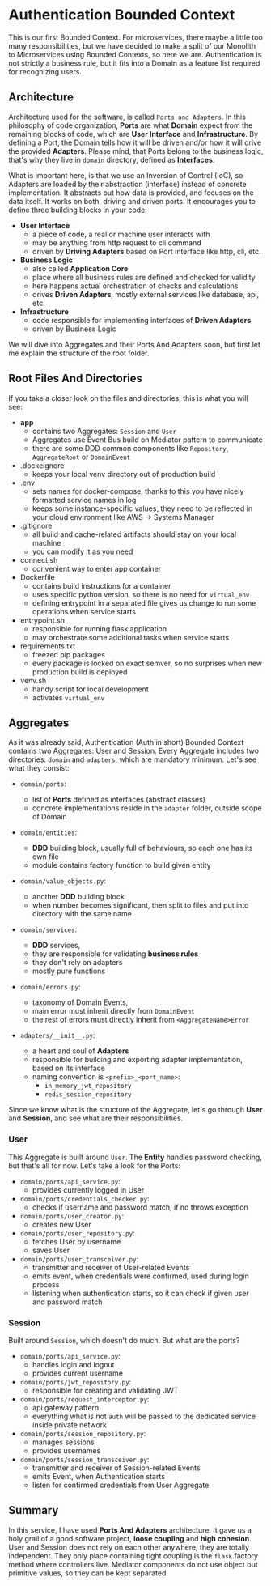 # Authentication Bounded Context
This is our first Bounded Context. For microservices, there maybe a little too many responsibilities, but we have 
decided to make a split of our Monolith to Microservices using Bounded Contexts, so here we are. Authentication is not
strictly a business rule, but it fits into a Domain as a feature list required for recognizing users.

## Architecture
Architecture used for the software, is called `Ports and Adapters`. In this philosophy of code organization, **Ports** 
are what **Domain** expect from the remaining blocks of code, which are **User Interface** and **Infrastructure**. By 
defining a Port, the Domain tells how it will be driven and/or how it will drive the provided **Adapters**. Please mind,
that Ports belong to the business logic, that's why they live in `domain` directory, defined as **Interfaces**.

What is important here, is that we use an Inversion of Control (IoC), so Adapters are loaded by their abstraction 
(interface) instead of concrete implementation. It abstracts out how data is provided, and focuses on the data itself.
It works on both, driving and driven ports. It encourages you to define three building blocks in your code:

* **User Interface**
  * a piece of code, a real or machine user interacts with
  * may be anything from http request to cli command
  * driven by **Driving Adapters** based on Port interface like http, cli, etc.
* **Business Logic**
  * also called **Application Core**
  * place where all business rules are defined and checked for validity
  * here happens actual orchestration of checks and calculations
  * drives **Driven Adapters**, mostly external services like database, api, etc.
* **Infrastructure**
  * code responsible for implementing interfaces of **Driven Adapters**
  * driven by Business Logic

We will dive into Aggregates and their Ports And Adapters soon, but first let me explain the structure of the root 
folder.

## Root Files And Directories
If you take a closer look on the files and directories, this is what you will see:
* **app**
  * contains two Aggregates: `Session` and `User`
  * Aggregates use Event Bus build on Mediator pattern to communicate
  * there are some DDD common components like `Repository`, `AggregateRoot` or `DomainEvent`
* .dockeignore
  * keeps your local venv directory out of production build
* .env
  * sets names for docker-compose, thanks to this you have nicely formatted service names in log
  * keeps some instance-specific values, they need to be reflected in your cloud environment like AWS -> Systems Manager
* .gitignore
  * all build and cache-related artifacts should stay on your local machine
  * you can modify it as you need
* connect.sh
  * convenient way to enter app container
* Dockerfile
  * contains build instructions for a container
  * uses specific python version, so there is no need for `virtual_env`
  * defining entrypoint in a separated file gives us change to run some operations when service starts
* entrypoint.sh
  * responsible for running flask application
  * may orchestrate some additional tasks when service starts
* requirements.txt
  * freezed pip packages
  * every package is locked on exact semver, so no surprises when new production build is deployed
* venv.sh
  * handy script for local development
  * activates `virtual_env`

## Aggregates
As it was already said, Authentication (Auth in short) Bounded Context contains two Aggregates: User and Session. Every 
Aggregate includes two directories: `domain` and `adapters`, which are mandatory minimum. Let's see what they consist:

* `domain/ports`: 
  * list of **Ports** defined as interfaces (abstract classes)
  * concrete implementations reside in the `adapter` folder, outside scope of Domain
  
* `domain/entities`: 
  * **DDD** building block, usually full of behaviours, so each one has its own file
  * module contains factory function to build given entity
  
* `domain/value_objects.py`: 
  * another **DDD** building block
  * when number becomes significant, then split to files and put into directory with the same name

* `domain/services`: 
  * **DDD** services, 
  * they are responsible for validating **business rules**
  * they don't rely on adapters
  * mostly pure functions

* `domain/errors.py`: 
  * taxonomy of Domain Events, 
  * main error must inherit directly from `DomainEvent`
  * the rest of errors must directly inherit from `<AggregateName>Error`

* `adapters/__init__.py`: 
  * a heart and soul of **Adapters**
  * responsible for building and exporting adapter implementation, based on its interface
  * naming convention is `<prefix>_<port_name>`: 
    * `in_memory_jwt_repository`
    * `redis_session_repository`

Since we know what is the structure of the Aggregate, let's go through **User** and **Session**, and see what are their 
responsibilities.

### User
This Aggregate is built around `User`. The **Entity** handles password checking, but that's all for now. Let's take a 
look for the Ports:

* `domain/ports/api_service.py`: 
  * provides currently logged in User
* `domain/ports/credentials_checker.py`:
  * checks if username and password match, if no throws exception
* `domain/ports/user_creator.py`:
  * creates new User
* `domain/ports/user_repository.py`:
  * fetches User by username
  * saves User
* `domain/ports/user_transceiver.py`:
  * transmitter and receiver of User-related Events
  * emits event, when credentials were confirmed, used during login process
  * listening when authentication starts, so it can check if given user and password match

### Session
Built around `Session`, which doesn't do much. But what are the ports?

* `domain/ports/api_service.py`:
  * handles login and logout
  * provides current username
* `domain/ports/jwt_repository.py`:
  * responsible for creating and validating JWT
* `domain/ports/request_interceptor.py`:
  * api gateway pattern
  * everything what is not `auth` will be passed to the dedicated service inside private network
* `domain/ports/session_repository.py`:
  * manages sessions
  * provides usernames
* `domain/ports/session_transceiver.py`:
  * transmitter and receiver of Session-related Events
  * emits Event, when Authentication starts
  * listen for confirmed credentials from User Aggregate

## Summary
In this service, I have used **Ports And Adapters** architecture. It gave us a holy grail of a good software project,
**loose coupling** and **high cohesion**. User and Session does not rely on each other anywhere, they are totally 
independent. They only place containing tight coupling is the `flask` factory method where controllers live. Mediator
components do not use object but primitive values, so they can be kept separated.
